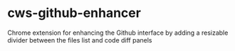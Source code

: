 # cws-github-enhancer
Chrome extension for enhancing the Github interface by adding a resizable divider between the files list and code diff panels

